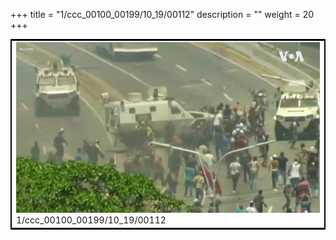 +++
title = "1/ccc_00100_00199/10_19/00112"
description = ""
weight = 20
+++

<table style="border:2px solid black;max-width:800px;max-height:800px;" 
><tr><td>
<img class="center-fit-jpg"
src="/jpg_/aaa_20190430_NxaOmWaI8sI_00111.jpg">
1/ccc_00100_00199/10_19/00112
</img></td></tr></table>
